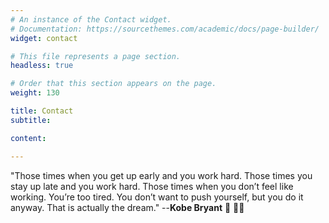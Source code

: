 ```yaml
---
# An instance of the Contact widget.
# Documentation: https://sourcethemes.com/academic/docs/page-builder/
widget: contact

# This file represents a page section.
headless: true

# Order that this section appears on the page.
weight: 130

title: Contact
subtitle: 

content:

---
```

"Those times when you get up early and you work hard. Those times you stay up late and you work hard. Those times when you don’t feel like working. You’re too tired. You don’t want to push yourself, but you do it anyway. That is actually the dream." --**Kobe Bryant** :goat: :superhero_man:
